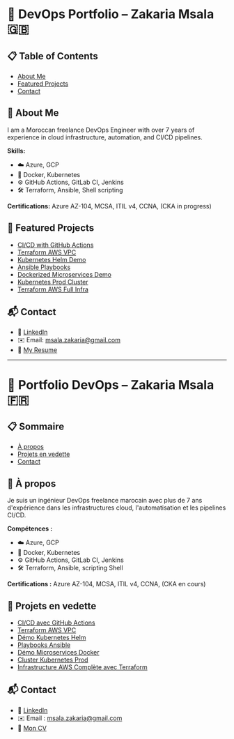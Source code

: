 # 💼 DevOps Portfolio – Zakaria Msala 🇬🇧

## 📋 Table of Contents
- [About Me](#about-me)
- [Featured Projects](#featured-projects)
- [Contact](#contact)

## 🚀 About Me
I am a Moroccan freelance DevOps Engineer with over 7 years of experience in cloud infrastructure, automation, and CI/CD pipelines.

**Skills:**
- ☁️ Azure, GCP
- 🐳 Docker, Kubernetes
- ⚙️ GitHub Actions, GitLab CI, Jenkins
- 🛠️ Terraform, Ansible, Shell scripting

**Certifications:** Azure AZ-104, MCSA, ITIL v4, CCNA, (CKA in progress)

## 🌟 Featured Projects
- [CI/CD with GitHub Actions](../ci-cd-github-actions)
- [Terraform AWS VPC](../terraform-aws-network)
- [Kubernetes Helm Demo](../k8s-helm-demo)
- [Ansible Playbooks](../ansible-playbooks)
- [Dockerized Microservices Demo](../dockerized-microservices-demo)
- [Kubernetes Prod Cluster](../kubernetes-prod-cluster)
- [Terraform AWS Full Infra](../terraform-aws-full-infra)

## 📬 Contact
- 💼 [LinkedIn](https://linkedin.com/in/zakaria-msala-86758788/)
- ✉️ Email: msala.zakaria@gmail.com
- 📄 [My Resume](#)

---

# 💼 Portfolio DevOps – Zakaria Msala 🇫🇷

## 📋 Sommaire
- [À propos](#à-propos)
- [Projets en vedette](#projets-en-vedette)
- [Contact](#contact-1)

## 🚀 À propos
Je suis un ingénieur DevOps freelance marocain avec plus de 7 ans d'expérience dans les infrastructures cloud, l'automatisation et les pipelines CI/CD.

**Compétences :**
- ☁️ Azure, GCP
- 🐳 Docker, Kubernetes
- ⚙️ GitHub Actions, GitLab CI, Jenkins
- 🛠️ Terraform, Ansible, scripting Shell

**Certifications :** Azure AZ-104, MCSA, ITIL v4, CCNA, (CKA en cours)

## 🌟 Projets en vedette
- [CI/CD avec GitHub Actions](../ci-cd-github-actions)
- [Terraform AWS VPC](../terraform-aws-network)
- [Démo Kubernetes Helm](../k8s-helm-demo)
- [Playbooks Ansible](../ansible-playbooks)
- [Démo Microservices Docker](../dockerized-microservices-demo)
- [Cluster Kubernetes Prod](../kubernetes-prod-cluster)
- [Infrastructure AWS Complète avec Terraform](../terraform-aws-full-infra)

## 📬 Contact
- 💼 [LinkedIn](https://linkedin.com/in/zakaria-msala-86758788/)
- ✉️ Email : msala.zakaria@gmail.com
- 📄 [Mon CV](#)

